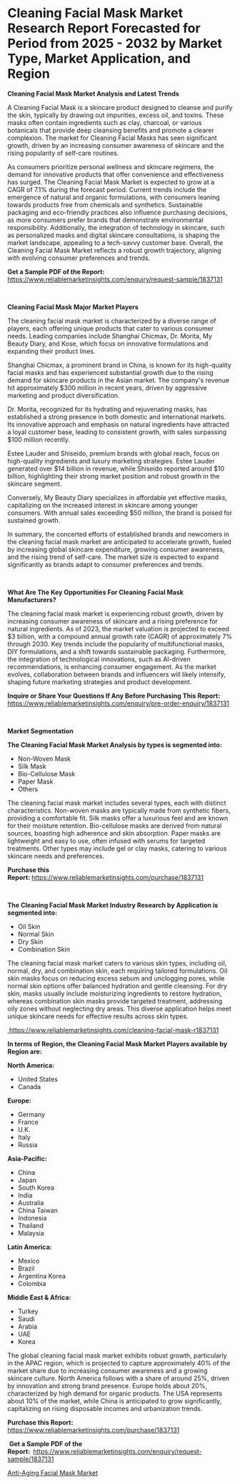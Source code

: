 <p><h1>Cleaning Facial Mask Market Research Report Forecasted for Period from 2025 -  2032 by Market Type, Market Application, and Region</h1></p><p><strong>Cleaning Facial Mask Market Analysis and Latest Trends</strong></p>
<p><p>A Cleaning Facial Mask is a skincare product designed to cleanse and purify the skin, typically by drawing out impurities, excess oil, and toxins. These masks often contain ingredients such as clay, charcoal, or various botanicals that provide deep cleansing benefits and promote a clearer complexion. The market for Cleaning Facial Masks has seen significant growth, driven by an increasing consumer awareness of skincare and the rising popularity of self-care routines. </p><p>As consumers prioritize personal wellness and skincare regimens, the demand for innovative products that offer convenience and effectiveness has surged. The Cleaning Facial Mask Market is expected to grow at a CAGR of 7.1% during the forecast period. Current trends include the emergence of natural and organic formulations, with consumers leaning towards products free from chemicals and synthetics. Sustainable packaging and eco-friendly practices also influence purchasing decisions, as more consumers prefer brands that demonstrate environmental responsibility. Additionally, the integration of technology in skincare, such as personalized masks and digital skincare consultations, is shaping the market landscape, appealing to a tech-savvy customer base. Overall, the Cleaning Facial Mask Market reflects a robust growth trajectory, aligning with evolving consumer preferences and trends.</p></p>
<p><strong>Get a Sample PDF of the Report:&nbsp;</strong> <a href="https://www.reliablemarketinsights.com/enquiry/request-sample/1837131?utm_campaign=2204&utm_medium=2&utm_source=Github&utm_content=ia&utm_term=05042025&utm_id=cleaning-facial-mask">https://www.reliablemarketinsights.com/enquiry/request-sample/1837131</a></p>
<p>&nbsp;</p>
<p><strong>Cleaning Facial Mask Major Market Players</strong></p>
<p><p>The cleaning facial mask market is characterized by a diverse range of players, each offering unique products that cater to various consumer needs. Leading companies include Shanghai Chicmax, Dr. Morita, My Beauty Diary, and Kose, which focus on innovative formulations and expanding their product lines.</p><p>Shanghai Chicmax, a prominent brand in China, is known for its high-quality facial masks and has experienced substantial growth due to the rising demand for skincare products in the Asian market. The company's revenue hit approximately $300 million in recent years, driven by aggressive marketing and product diversification.</p><p>Dr. Morita, recognized for its hydrating and rejuvenating masks, has established a strong presence in both domestic and international markets. Its innovative approach and emphasis on natural ingredients have attracted a loyal customer base, leading to consistent growth, with sales surpassing $100 million recently.</p><p>Estee Lauder and Shiseido, premium brands with global reach, focus on high-quality ingredients and luxury marketing strategies. Estee Lauder generated over $14 billion in revenue, while Shiseido reported around $10 billion, highlighting their strong market position and robust growth in the skincare segment.</p><p>Conversely, My Beauty Diary specializes in affordable yet effective masks, capitalizing on the increased interest in skincare among younger consumers. With annual sales exceeding $50 million, the brand is poised for sustained growth.</p><p>In summary, the concerted efforts of established brands and newcomers in the cleaning facial mask market are anticipated to accelerate growth, fueled by increasing global skincare expenditure, growing consumer awareness, and the rising trend of self-care. The market size is expected to expand significantly as brands adapt to consumer preferences and trends.</p></p>
<p>&nbsp;</p>
<p><strong>What Are The Key Opportunities For Cleaning Facial Mask Manufacturers?</strong></p>
<p><p>The cleaning facial mask market is experiencing robust growth, driven by increasing consumer awareness of skincare and a rising preference for natural ingredients. As of 2023, the market valuation is projected to exceed $3 billion, with a compound annual growth rate (CAGR) of approximately 7% through 2030. Key trends include the popularity of multifunctional masks, DIY formulations, and a shift towards sustainable packaging. Furthermore, the integration of technological innovations, such as AI-driven recommendations, is enhancing consumer engagement. As the market evolves, collaboration between brands and influencers will likely intensify, shaping future marketing strategies and product development.</p></p>
<p><strong>Inquire or Share Your Questions If Any Before Purchasing This Report:</strong> <a href="https://www.reliablemarketinsights.com/enquiry/pre-order-enquiry/1837131?utm_campaign=2204&utm_medium=2&utm_source=Github&utm_content=ia&utm_term=05042025&utm_id=cleaning-facial-mask">https://www.reliablemarketinsights.com/enquiry/pre-order-enquiry/1837131</a></p>
<p>&nbsp;</p>
<p><strong>Market Segmentation</strong></p>
<p><strong>The Cleaning Facial Mask Market Analysis by types is segmented into:</strong></p>
<p><ul><li>Non-Woven Mask</li><li>Silk Mask</li><li>Bio-Cellulose Mask</li><li>Paper Mask</li><li>Others</li></ul></p>
<p><p>The cleaning facial mask market includes several types, each with distinct characteristics. Non-woven masks are typically made from synthetic fibers, providing a comfortable fit. Silk masks offer a luxurious feel and are known for their moisture retention. Bio-cellulose masks are derived from natural sources, boasting high adherence and skin absorption. Paper masks are lightweight and easy to use, often infused with serums for targeted treatments. Other types may include gel or clay masks, catering to various skincare needs and preferences.</p></p>
<p><strong>Purchase this Report:&nbsp;</strong><a href="https://www.reliablemarketinsights.com/purchase/1837131?utm_campaign=2204&utm_medium=2&utm_source=Github&utm_content=ia&utm_term=05042025&utm_id=cleaning-facial-mask">https://www.reliablemarketinsights.com/purchase/1837131</a></p>
<p>&nbsp;</p>
<p><strong>The Cleaning Facial Mask Market Industry Research by Application is segmented into:</strong></p>
<p><ul><li>Oil Skin</li><li>Normal Skin</li><li>Dry Skin</li><li>Combination Skin</li></ul></p>
<p><p>The cleaning facial mask market caters to various skin types, including oil, normal, dry, and combination skin, each requiring tailored formulations. Oil skin masks focus on reducing excess sebum and unclogging pores, while normal skin options offer balanced hydration and gentle cleansing. For dry skin, masks usually include moisturizing ingredients to restore hydration, whereas combination skin masks provide targeted treatment, addressing oily zones without neglecting dry areas. This diverse application helps meet unique skincare needs for effective results across skin types.</p></p>
<p><a href="https://www.reliablemarketinsights.com/cleaning-facial-mask-r1837131?utm_campaign=2204&utm_medium=2&utm_source=Github&utm_content=ia&utm_term=05042025&utm_id=cleaning-facial-mask">&nbsp;https://www.reliablemarketinsights.com/cleaning-facial-mask-r1837131</a></p>
<p><strong>In terms of Region, the Cleaning Facial Mask Market Players available by Region are:</strong></p>
<p>
    <p> <strong> North America: </strong>
        <ul>
            <li>United States</li>
            <li>Canada</li>
        </ul>
        </p> 
    <p> <strong> Europe: </strong>
        <ul>
            <li>Germany</li>
            <li>France</li>
            <li>U.K.</li>
            <li>Italy</li>
            <li>Russia</li>
        </ul>
        </p> 
    <p> <strong> Asia-Pacific: </strong>
        <ul>
            <li>China</li>
            <li>Japan</li>
            <li>South Korea</li>
            <li>India</li>
            <li>Australia</li>
            <li>China Taiwan</li>
            <li>Indonesia</li>
            <li>Thailand</li>
            <li>Malaysia</li>
        </ul>
        </p> 
    <p> <strong> Latin America: </strong>
        <ul>
            <li>Mexico</li>
            <li>Brazil</li>
            <li>Argentina Korea</li>
            <li>Colombia</li>
        </ul>
        </p> 
    <p> <strong> Middle East & Africa: </strong>
        <ul>
            <li>Turkey</li>
            <li>Saudi</li>
            <li>Arabia</li>
            <li>UAE</li>
            <li>Korea</li>
        </ul>
    </p>
    </p>
<p><p>The global cleaning facial mask market exhibits robust growth, particularly in the APAC region, which is projected to capture approximately 40% of the market share due to increasing consumer awareness and a growing skincare culture. North America follows with a share of around 25%, driven by innovation and strong brand presence. Europe holds about 20%, characterized by high demand for organic products. The USA represents about 10% of the market, while China is anticipated to grow significantly, capitalizing on rising disposable incomes and urbanization trends.</p></p>
<p><strong>Purchase this Report: </strong><a href="https://www.reliablemarketinsights.com/purchase/1837131?utm_campaign=2204&utm_medium=2&utm_source=Github&utm_content=ia&utm_term=05042025&utm_id=cleaning-facial-mask">https://www.reliablemarketinsights.com/purchase/1837131</a></p>
<p>&nbsp;<strong>Get a Sample PDF of the Report:&nbsp;&nbsp;</strong><a href="https://www.reliablemarketinsights.com/enquiry/request-sample/1837131?utm_campaign=2204&utm_medium=2&utm_source=Github&utm_content=ia&utm_term=05042025&utm_id=cleaning-facial-mask">https://www.reliablemarketinsights.com/enquiry/request-sample/1837131</a></p>
<p><strong></strong></p>
<p><p><a href="https://github.com/tambraunrue691969/Market-Research-Report-List-1/blob/main/anti-aging-facial-mask-market.md?utm_campaign=2204&utm_medium=2&utm_source=Github&utm_content=ia&utm_term=05042025&utm_id=cleaning-facial-mask">Anti-Aging Facial Mask Market</a></p></p>